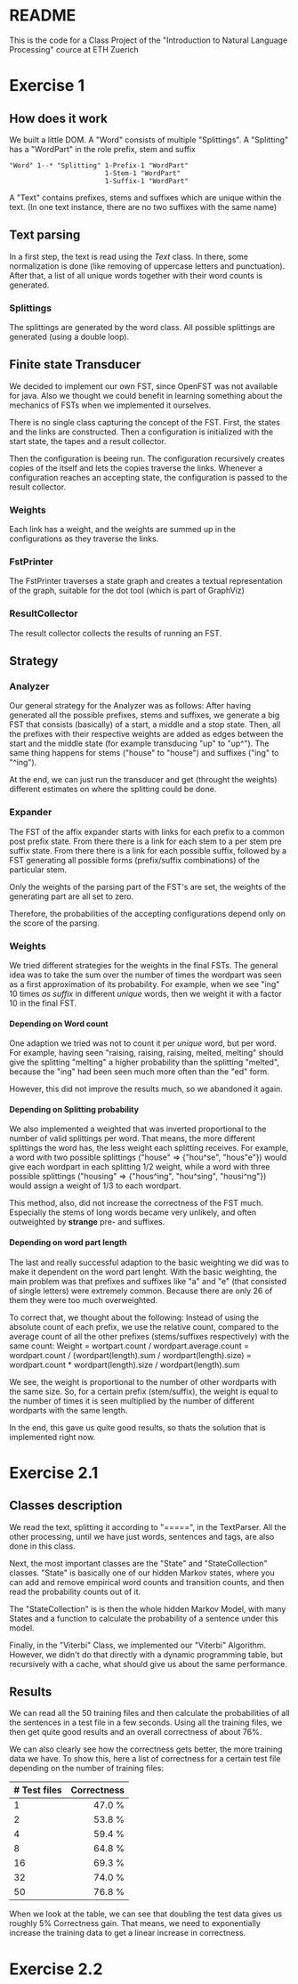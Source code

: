 # README

This is the code for a Class Project of the "Introduction to Natural Language Processing" cource at ETH Zuerich

# Exercise 1

## How does it work
We built a little DOM. A "Word" consists of multiple "Splittings". A "Splitting" has a "WordPart" in the role
prefix, stem and suffix


	"Word" 1--* "Splitting" 1-Prefix-1 "WordPart"
    	                	1-Stem-1 "WordPart"
        	            	1-Suffix-1 "WordPart"

A "Text" contains prefixes, stems and suffixes which are unique within the text. (In one text instance,
there are no two suffixes with the same name)


## Text parsing

In a first step, the text is read using the *Text* class. In there, some normalization is done (like
removing of uppercase letters and punctuation). After that, a list of all unique words together
with their word counts is generated.

### Splittings

The splittings are generated by the word class. All possible splittings are generated
(using a double loop).

## Finite state Transducer

We decided to implement our own FST, since OpenFST was not available for java. Also we thought we could
benefit in learning something about the mechanics of FSTs when we implemented it ourselves.

There is no single class capturing the concept of the FST. First, the states and the links are 
constructed. Then a configuration is initialized with the start state, the tapes and a result collector.

Then the configuration is beeing run. The configuration recursively creates copies of the itself
and lets the copies traverse the links. Whenever a configuration reaches an accepting state, the 
configuration is passed to the result collector.  
 
### Weights
Each link has a weight, and the weights are summed up in the configurations as they traverse the links.

### FstPrinter
The FstPrinter traverses a state graph and creates a textual representation of the graph, suitable
for the dot tool (which is part of GraphViz)

### ResultCollector
The result collector collects the results of running an FST. 

## Strategy

### Analyzer

Our general strategy for the Analyzer was as follows: After having generated all the possible prefixes, stems and suffixes, we generate a big FST that
consists (basically) of a start, a middle and a stop state. Then, all the prefixes with their respective weights are added as edges between the start and
the middle state (for example transducing "up" to "up^"). The same thing happens for stems ("house" to "house") and suffixes ("ing" to "^ing").

At the end, we can just run the transducer and get (throught the weights) different estimates on where the splitting could be done.

### Expander

The FST of the affix expander starts with links for each
prefix to a common post prefix state. From there there is a
link for each stem to a per stem pre suffix state. From there
there is a link for each possible suffix, followed by a FST
generating all possible forms (prefix/suffix combinations) 
of the particular stem.

Only the weights of the parsing part of the FST's are set,
the weights of the generating part are all set to zero.

Therefore, the probabilities of the accepting configurations 
depend only on the score of the parsing.

### Weights

We tried different strategies for the weights in the final FSTs. The general idea was to take the sum over the number of times the wordpart was seen
as a first approximation of its probability. For example, when we see "ing" 10 times *as suffix* in different *unique* words,
then we weight it with a factor 10 in the final FST.

#### Depending on Word count

One adaption we tried was not to count it per *unique* word, but per word. For example, having seen "raising, raising, raising, melted, melting" should
give the splitting "melting" a higher probability than the splitting "melted", because the "ing" had been seen much more often than the "ed" form.

However, this did not improve the results much, so we abandoned it again.

#### Depending on Splitting probability

We also implemented a weighted that was inverted proportional to the number of valid splittings per word. That means, the more different splittings
the word has, the less weight each splitting receives. For example, a word with two possible splittings ("house" => {"hou^se", "hous"e"}) would give
each wordpart in each splitting 1/2 weight, while a word with three possible splittings ("housing" => {"hous^ing", "hou^sing", "housi^ng"}) would
assign a weight of 1/3 to each wordpart.

This method, also, did not increase the correctness of the FST much. Especially the stems of long words became very unlikely, and often outweighted
by **strange** pre- and suffixes.

#### Depending on word part length

The last and really successful adaption to the basic weighting we did was to make it dependent on the word part lenght. With the basic
weighting, the main problem was that prefixes and suffixes like "a" and "e" (that consisted of single letters) were extremely common.
Because there are only 26 of them they were too much overweighted.

To correct that, we thought about the following: Instead of using the absolute count of each prefix, we use the relative count, compared
to the average count of all the other prefixes (stems/suffixes respectively) with the same count: Weight =
wortpart.count / wordpart.average.count = wordpart.count / (wordpart(length).sum / wordpart(length).size) =
wordpart.count * wordpart(length).size / wordpart(length).sum

We see, the weight is proportional to the number of other wordparts with the same size. So, for a certain prefix (stem/suffix), the weight is equal
to the number of times it is seen multiplied by the number of different wordparts with the same length.

In the end, this gave us quite good results, so thats the solution that is implemented right now.

# Exercise 2.1

## Classes description

We read the text, splitting it according to "=====", in the TextParser. All the other processing, until we have just words, sentences and tags, are also done in this class.

Next, the most important classes are the "State" and "StateCollection" classes. "State" is basically one of our hidden Markov states, where you can add and remove empirical word counts and transition counts, and then read the probability counts out of it.

The "StateCollection" is is then the whole hidden Markov Model, with many States and a function to calculate the probability of a sentence under this model.

Finally, in the "Viterbi" Class, we implemented our "Viterbi" Algorithm. However, we didn't do that directly with a dynamic programming table, but recursively with a cache, what should give us about the same performance.

## Results

We can read all the 50 training files and then calculate the probabilities of all the sentences in a test file in a few seconds. Using all the training files, we then get quite good results and an overall correctness of about 76%.

We can also clearly see how the correctness gets better, the more training data we have. To show this, here a list of correctness for a certain test file depending on the number of training files:

| # Test files | Correctness |
|:-----------|------------:|
| 1 | 47.0 % |
| 2 | 53.8 % |
| 4 | 59.4 % | 
| 8 | 64.8 % |
| 16 | 69.3 % |
| 32 | 74.0 % |
| 50 | 76.8 % |

When we look at the table, we can see that doubling the test data gives us roughly 5% Correctness gain. That means, we need to exponentially increase the training data to get a linear increase in correctness.

# Exercise 2.2
